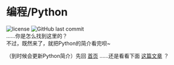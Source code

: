 # 编程/Python
![license](https://img.shields.io/github/license/guleixibian/guleixibian.github.io)
![GitHub last commit](https://img.shields.io/github/last-commit/guleixibian/guleixibian.github.io)  
......你是怎么找到这里的？  
不过，既然来了，就把Python的简介看完呗~  

（到时候会更新Python简介）先回 [首页](https://guleixibian.github.io/) ......还是看看下面 [这篇文章](https://guleixibian.github.io/Code/Python/01/) ？